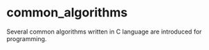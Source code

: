 common_algorithms
==================

Several common algorithms written in C language are introduced for programming.
